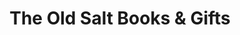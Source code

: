---
title: "The Old Salt Books & Gifts"
url: /wiscasset/the-old-salt-books-und-gifts/
shop: Bücher
---